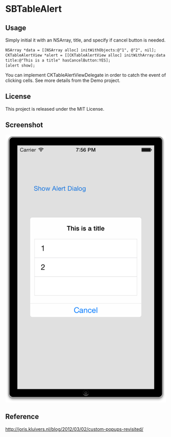# SBTableAlert

## Usage
Simply initial it with an NSArray, title, and specify if cancel button is needed.

	NSArray *data = [[NSArray alloc] initWithObjects:@"1", @"2", nil];
	CKTableAlertView *alert = [[CKTableAlertView alloc] initWithArray:data title:@"This is a title" hasCancelButton:YES];
	[alert show];

You can implement CKTableAlertViewDelegate in order to catch the event of clicking cells.
See more details from the Demo project.

## License
This project is released under the MIT License.

## Screenshot

![Screenshot](https://github.com/chucklin/CKTableAlertView/raw/master/CKTableAlertDemo/screenshot.png "Screenshot")

## Reference
http://joris.kluivers.nl/blog/2012/03/02/custom-popups-revisited/
